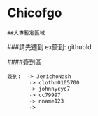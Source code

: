 # Chicofgo

```
##大專暫定區域
```
###請先遷到
ex簽到: githubId

####簽到區
```
簽到:  -> JerichoNash
       -> clothn0105700
       -> johnnycyc7
       -> cc79997
       -> nname123
       ->
```
